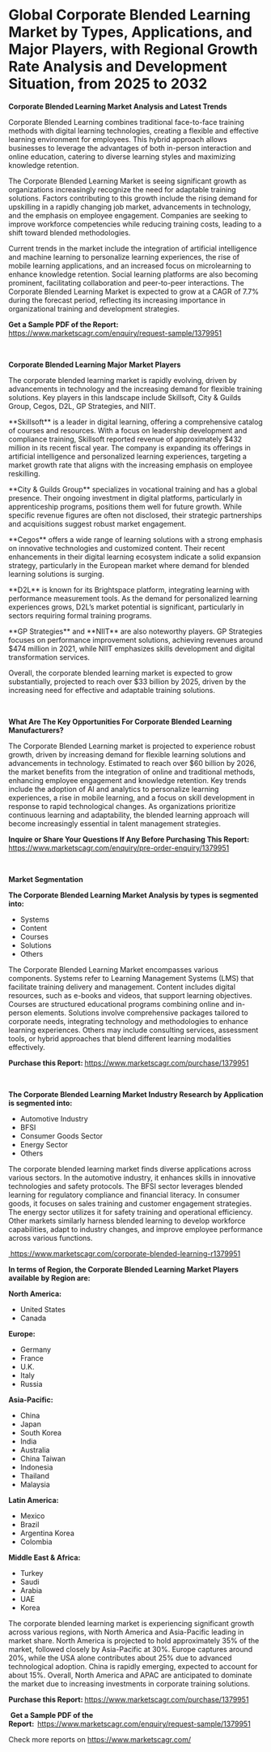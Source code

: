<p><h1>Global Corporate Blended Learning Market by Types, Applications, and Major Players, with Regional Growth Rate Analysis and Development Situation, from 2025 to 2032</h1></p><p><strong>Corporate Blended Learning Market Analysis and Latest Trends</strong></p>
<p><p>Corporate Blended Learning combines traditional face-to-face training methods with digital learning technologies, creating a flexible and effective learning environment for employees. This hybrid approach allows businesses to leverage the advantages of both in-person interaction and online education, catering to diverse learning styles and maximizing knowledge retention.</p><p>The Corporate Blended Learning Market is seeing significant growth as organizations increasingly recognize the need for adaptable training solutions. Factors contributing to this growth include the rising demand for upskilling in a rapidly changing job market, advancements in technology, and the emphasis on employee engagement. Companies are seeking to improve workforce competencies while reducing training costs, leading to a shift toward blended methodologies.</p><p>Current trends in the market include the integration of artificial intelligence and machine learning to personalize learning experiences, the rise of mobile learning applications, and an increased focus on microlearning to enhance knowledge retention. Social learning platforms are also becoming prominent, facilitating collaboration and peer-to-peer interactions. The Corporate Blended Learning Market is expected to grow at a CAGR of 7.7% during the forecast period, reflecting its increasing importance in organizational training and development strategies.</p></p>
<p><strong>Get a Sample PDF of the Report:&nbsp;</strong> <a href="https://www.marketscagr.com/enquiry/request-sample/1379951?utm_campaign=2635&utm_medium=2&utm_source=Github&utm_content=ia&utm_term=11032025&utm_id=corporate-blended-learning">https://www.marketscagr.com/enquiry/request-sample/1379951</a></p>
<p>&nbsp;</p>
<p><strong>Corporate Blended Learning Major Market Players</strong></p>
<p><p>The corporate blended learning market is rapidly evolving, driven by advancements in technology and the increasing demand for flexible training solutions. Key players in this landscape include Skillsoft, City & Guilds Group, Cegos, D2L, GP Strategies, and NIIT.</p><p>**Skillsoft** is a leader in digital learning, offering a comprehensive catalog of courses and resources. With a focus on leadership development and compliance training, Skillsoft reported revenue of approximately $432 million in its recent fiscal year. The company is expanding its offerings in artificial intelligence and personalized learning experiences, targeting a market growth rate that aligns with the increasing emphasis on employee reskilling.</p><p>**City & Guilds Group** specializes in vocational training and has a global presence. Their ongoing investment in digital platforms, particularly in apprenticeship programs, positions them well for future growth. While specific revenue figures are often not disclosed, their strategic partnerships and acquisitions suggest robust market engagement.</p><p>**Cegos** offers a wide range of learning solutions with a strong emphasis on innovative technologies and customized content. Their recent enhancements in their digital learning ecosystem indicate a solid expansion strategy, particularly in the European market where demand for blended learning solutions is surging.</p><p>**D2L** is known for its Brightspace platform, integrating learning with performance measurement tools. As the demand for personalized learning experiences grows, D2L’s market potential is significant, particularly in sectors requiring formal training programs.</p><p>**GP Strategies** and **NIIT** are also noteworthy players. GP Strategies focuses on performance improvement solutions, achieving revenues around $474 million in 2021, while NIIT emphasizes skills development and digital transformation services.</p><p>Overall, the corporate blended learning market is expected to grow substantially, projected to reach over $33 billion by 2025, driven by the increasing need for effective and adaptable training solutions.</p></p>
<p>&nbsp;</p>
<p><strong>What Are The Key Opportunities For Corporate Blended Learning Manufacturers?</strong></p>
<p><p>The Corporate Blended Learning market is projected to experience robust growth, driven by increasing demand for flexible learning solutions and advancements in technology. Estimated to reach over $60 billion by 2026, the market benefits from the integration of online and traditional methods, enhancing employee engagement and knowledge retention. Key trends include the adoption of AI and analytics to personalize learning experiences, a rise in mobile learning, and a focus on skill development in response to rapid technological changes. As organizations prioritize continuous learning and adaptability, the blended learning approach will become increasingly essential in talent management strategies.</p></p>
<p><strong>Inquire or Share Your Questions If Any Before Purchasing This Report:</strong> <a href="https://www.marketscagr.com/enquiry/pre-order-enquiry/1379951?utm_campaign=2635&utm_medium=2&utm_source=Github&utm_content=ia&utm_term=11032025&utm_id=corporate-blended-learning">https://www.marketscagr.com/enquiry/pre-order-enquiry/1379951</a></p>
<p>&nbsp;</p>
<p><strong>Market Segmentation</strong></p>
<p><strong>The Corporate Blended Learning Market Analysis by types is segmented into:</strong></p>
<p><ul><li>Systems</li><li>Content</li><li>Courses</li><li>Solutions</li><li>Others</li></ul></p>
<p><p>The Corporate Blended Learning Market encompasses various components. Systems refer to Learning Management Systems (LMS) that facilitate training delivery and management. Content includes digital resources, such as e-books and videos, that support learning objectives. Courses are structured educational programs combining online and in-person elements. Solutions involve comprehensive packages tailored to corporate needs, integrating technology and methodologies to enhance learning experiences. Others may include consulting services, assessment tools, or hybrid approaches that blend different learning modalities effectively.</p></p>
<p><strong>Purchase this Report:&nbsp;</strong><a href="https://www.marketscagr.com/purchase/1379951?utm_campaign=2635&utm_medium=2&utm_source=Github&utm_content=ia&utm_term=11032025&utm_id=corporate-blended-learning">https://www.marketscagr.com/purchase/1379951</a></p>
<p>&nbsp;</p>
<p><strong>The Corporate Blended Learning Market Industry Research by Application is segmented into:</strong></p>
<p><ul><li>Automotive Industry</li><li>BFSI</li><li>Consumer Goods Sector</li><li>Energy Sector</li><li>Others</li></ul></p>
<p><p>The corporate blended learning market finds diverse applications across various sectors. In the automotive industry, it enhances skills in innovative technologies and safety protocols. The BFSI sector leverages blended learning for regulatory compliance and financial literacy. In consumer goods, it focuses on sales training and customer engagement strategies. The energy sector utilizes it for safety training and operational efficiency. Other markets similarly harness blended learning to develop workforce capabilities, adapt to industry changes, and improve employee performance across various functions.</p></p>
<p><a href="https://www.marketscagr.com/corporate-blended-learning-r1379951?utm_campaign=2635&utm_medium=2&utm_source=Github&utm_content=ia&utm_term=11032025&utm_id=corporate-blended-learning">&nbsp;https://www.marketscagr.com/corporate-blended-learning-r1379951</a></p>
<p><strong>In terms of Region, the Corporate Blended Learning Market Players available by Region are:</strong></p>
<p>
    <p> <strong> North America: </strong>
        <ul>
            <li>United States</li>
            <li>Canada</li>
        </ul>
        </p> 
    <p> <strong> Europe: </strong>
        <ul>
            <li>Germany</li>
            <li>France</li>
            <li>U.K.</li>
            <li>Italy</li>
            <li>Russia</li>
        </ul>
        </p> 
    <p> <strong> Asia-Pacific: </strong>
        <ul>
            <li>China</li>
            <li>Japan</li>
            <li>South Korea</li>
            <li>India</li>
            <li>Australia</li>
            <li>China Taiwan</li>
            <li>Indonesia</li>
            <li>Thailand</li>
            <li>Malaysia</li>
        </ul>
        </p> 
    <p> <strong> Latin America: </strong>
        <ul>
            <li>Mexico</li>
            <li>Brazil</li>
            <li>Argentina Korea</li>
            <li>Colombia</li>
        </ul>
        </p> 
    <p> <strong> Middle East & Africa: </strong>
        <ul>
            <li>Turkey</li>
            <li>Saudi</li>
            <li>Arabia</li>
            <li>UAE</li>
            <li>Korea</li>
        </ul>
    </p>
    </p>
<p><p>The corporate blended learning market is experiencing significant growth across various regions, with North America and Asia-Pacific leading in market share. North America is projected to hold approximately 35% of the market, followed closely by Asia-Pacific at 30%. Europe captures around 20%, while the USA alone contributes about 25% due to advanced technological adoption. China is rapidly emerging, expected to account for about 15%. Overall, North America and APAC are anticipated to dominate the market due to increasing investments in corporate training solutions.</p></p>
<p><strong>Purchase this Report: </strong><a href="https://www.marketscagr.com/purchase/1379951?utm_campaign=2635&utm_medium=2&utm_source=Github&utm_content=ia&utm_term=11032025&utm_id=corporate-blended-learning">https://www.marketscagr.com/purchase/1379951</a></p>
<p>&nbsp;<strong>Get a Sample PDF of the Report:&nbsp;&nbsp;</strong><a href="https://www.marketscagr.com/enquiry/request-sample/1379951?utm_campaign=2635&utm_medium=2&utm_source=Github&utm_content=ia&utm_term=11032025&utm_id=corporate-blended-learning">https://www.marketscagr.com/enquiry/request-sample/1379951</a></p>
<p><strong></strong></p>
<p>Check more reports on <a href="https://www.marketscagr.com/?utm_campaign=2635&utm_medium=2&utm_source=Github&utm_content=ia&utm_term=11032025&utm_id=corporate-blended-learning">https://www.marketscagr.com/</a></p>